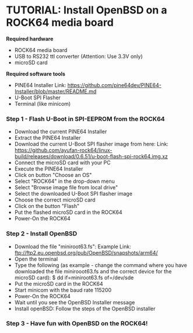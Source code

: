 # TUTORIAL: Install OpenBSD on a ROCK64 media board 

**Required hardware**

* ROCK64 media board
* USB to RS232 ttl converter (Attention: Use 3.3V only)
* microSD card

**Required software tools**

* PINE64 Installer
Link: https://github.com/pine64dev/PINE64-Installer/blob/master/README.md
* U-Boot SPI Flasher
* Terminal (like minicom)

### Step 1 - Flash U-Boot in SPI-EEPROM from the ROCK64

* Download the current PINE64 Installer
* Extract the PINE64 Installer
* Download the current U-Boot SPI flasher image from here: 
Link: https://github.com/ayufan-rock64/linux-build/releases/download/0.6.51/u-boot-flash-spi-rock64.img.xz
* Connect the microSD card with your PC
* Execute the PINE64 Installer
* Click on button "Choose an OS"
* Select "ROCK64" in the drop-down menu
* Select "Browse image file from local drive"
* Select the downloaded U-Boot SPI flasher image
* Choose the correct microSD card
* Click on the button "Flash"
* Put the flashed microSD card in the ROCK64
* Power-On the ROCK64

### Step 2 - Install OpenBSD

* Download the file "miniroot63.fs":
Example Link: ftp://ftp2.eu.openbsd.org/pub/OpenBSD/snapshots/arm64/
* Open the terminal
* Type the following (as example - change the command where you have downloaded the file minirooot63.fs and the correct device for the microSD card):
$ dd if=miniroot63.fs of=/dev/sde
* Put the microSD card in the ROCK64
* Start minicom with the baud rate 115200
* Power-On the ROCK64
* Wait until you see the OpenBSD Installer message
* Install openBSD: Follow the steps of the OpenBSD installer

### Step 3 - Have fun with OpenBSD on the ROCK64!

